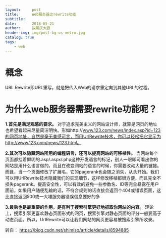 ```yaml
---
layout:     post
title:      Web服务器之rewrite功能
subtitle:   
date:       2018-05-21
author:     挨踢灰太狼
header-img: img/post-bg-os-metro.jpg
catalog: true
tags:
    - web
---
```


# 概念 

URL Rewrite即URL重写，就是把传入Web的请求重定向到其他URL的过程。

# 为什么web服务器需要rewrite功能呢？ 

**1.首先是满足观感的要求。**
对于追求完美主义的网站设计师，就算是网页的地址也希望看起来尽量简洁明快。形如http://www.123.com/news/index.asp?id=123的网页地址，自然是毫无美感可言，而用UrlRewrite技术，你可以轻松把它显示为 http://www.123.com/news/123.html。

**2.其次可以隐藏网站所用的编程语言，还可以提高网站的可移植性。**
当网站每个页面都挂着鲜明的.asp/.aspx/.php这种开发语言的标记，别人一眼即可看出你的网站是用什么语言做的。而且在改变网站的语言的时候，你需要改动大量的链接。而且，当一个页面修改了扩展名，它的pagerank也会随之消失，从头开始。我们可以用UrlRewrite技术隐藏我们的实现细节，这样修改移植都很方便，而且完全不损失pagerank。提高安全性，可以有效的避免一些参数名、ID等完全暴露在用户面前，如果用户随便乱输的话，不符合规则的话直接会返回个404或错误页面，这比直接返回500或一大堆服务器错误信息要好的多

**3.最后也是最重要的作用，是有利于搜索引擎更好地抓取你网站的内容。**
理论上，搜索引擎更喜欢静态页面形式的网页，搜索引擎对静态页面的评分一般要高于动态页面。所以，UrlRewrite可以让我们网站的网页更容易被搜索引擎所收录。

转自： https://blog.csdn.net/shimiso/article/details/8594885


